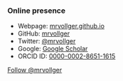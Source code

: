 
### Online presence

- Webpage: [mrvollger.github.io](https://mrvollger.github.io)
- GitHub: [mrvollger](https://github.com/mrvollger)
- Twitter: [@mrvollger](https://twitter.com/mrvollger)
- Google: [Google Scholar](https://scholar.google.com/citations?user=oocozW4AAAAJ&hl)
- ORCID ID: [0000-0002-8651-1615](https://orcid.org/0000-0002-8651-1615)

<a href="https://twitter.com/mrvollger?ref_src=twsrc%5Etfw" class="twitter-follow-button" data-show-count="false">Follow @mrvollger</a><script async src="https://platform.twitter.com/widgets.js" charset="utf-8"></script>
